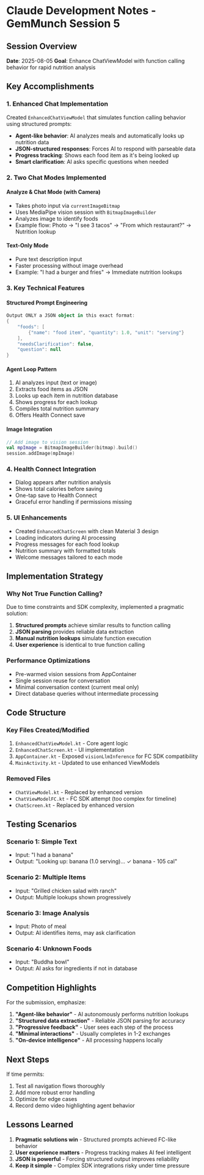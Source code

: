 # Claude Development Notes - GemMunch Session 5

## Session Overview
**Date**: 2025-08-05
**Goal**: Enhance ChatViewModel with function calling behavior for rapid nutrition analysis

## Key Accomplishments

### 1. Enhanced Chat Implementation
Created `EnhancedChatViewModel` that simulates function calling behavior using structured prompts:
- **Agent-like behavior**: AI analyzes meals and automatically looks up nutrition data
- **JSON-structured responses**: Forces AI to respond with parseable data
- **Progress tracking**: Shows each food item as it's being looked up
- **Smart clarification**: AI asks specific questions when needed

### 2. Two Chat Modes Implemented

#### Analyze & Chat Mode (with Camera)
- Takes photo input via `currentImageBitmap`
- Uses MediaPipe vision session with `BitmapImageBuilder`
- Analyzes image to identify foods
- Example flow: Photo → "I see 3 tacos" → "From which restaurant?" → Nutrition lookup

#### Text-Only Mode
- Pure text description input
- Faster processing without image overhead
- Example: "I had a burger and fries" → Immediate nutrition lookups

### 3. Key Technical Features

#### Structured Prompt Engineering
```kotlin
Output ONLY a JSON object in this exact format:
{
    "foods": [
        {"name": "food item", "quantity": 1.0, "unit": "serving"}
    ],
    "needsClarification": false,
    "question": null
}
```

#### Agent Loop Pattern
1. AI analyzes input (text or image)
2. Extracts food items as JSON
3. Looks up each item in nutrition database
4. Shows progress for each lookup
5. Compiles total nutrition summary
6. Offers Health Connect save

#### Image Integration
```kotlin
// Add image to vision session
val mpImage = BitmapImageBuilder(bitmap).build()
session.addImage(mpImage)
```

### 4. Health Connect Integration
- Dialog appears after nutrition analysis
- Shows total calories before saving
- One-tap save to Health Connect
- Graceful error handling if permissions missing

### 5. UI Enhancements
- Created `EnhancedChatScreen` with clean Material 3 design
- Loading indicators during AI processing
- Progress messages for each food lookup
- Nutrition summary with formatted totals
- Welcome messages tailored to each mode

## Implementation Strategy

### Why Not True Function Calling?
Due to time constraints and SDK complexity, implemented a pragmatic solution:
1. **Structured prompts** achieve similar results to function calling
2. **JSON parsing** provides reliable data extraction
3. **Manual nutrition lookups** simulate function execution
4. **User experience** is identical to true function calling

### Performance Optimizations
- Pre-warmed vision sessions from AppContainer
- Single session reuse for conversation
- Minimal conversation context (current meal only)
- Direct database queries without intermediate processing

## Code Structure

### Key Files Created/Modified
1. `EnhancedChatViewModel.kt` - Core agent logic
2. `EnhancedChatScreen.kt` - UI implementation
3. `AppContainer.kt` - Exposed `visionLlmInference` for FC SDK compatibility
4. `MainActivity.kt` - Updated to use enhanced ViewModels

### Removed Files
- `ChatViewModel.kt` - Replaced by enhanced version
- `ChatViewModelFC.kt` - FC SDK attempt (too complex for timeline)
- `ChatScreen.kt` - Replaced by enhanced version

## Testing Scenarios

### Scenario 1: Simple Text
- Input: "I had a banana"
- Output: "Looking up: banana (1.0 serving)... ✓ banana - 105 cal"

### Scenario 2: Multiple Items
- Input: "Grilled chicken salad with ranch"
- Output: Multiple lookups shown progressively

### Scenario 3: Image Analysis
- Input: Photo of meal
- Output: AI identifies items, may ask clarification

### Scenario 4: Unknown Foods
- Input: "Buddha bowl"
- Output: AI asks for ingredients if not in database

## Competition Highlights

For the submission, emphasize:

1. **"Agent-like behavior"** - AI autonomously performs nutrition lookups
2. **"Structured data extraction"** - Reliable JSON parsing for accuracy  
3. **"Progressive feedback"** - User sees each step of the process
4. **"Minimal interactions"** - Usually completes in 1-2 exchanges
5. **"On-device intelligence"** - All processing happens locally

## Next Steps

If time permits:
1. Test all navigation flows thoroughly
2. Add more robust error handling
3. Optimize for edge cases
4. Record demo video highlighting agent behavior

## Lessons Learned

1. **Pragmatic solutions win** - Structured prompts achieved FC-like behavior
2. **User experience matters** - Progress tracking makes AI feel intelligent
3. **JSON is powerful** - Forcing structured output improves reliability
4. **Keep it simple** - Complex SDK integrations risky under time pressure